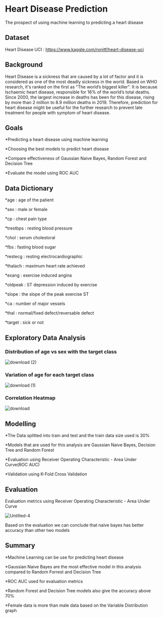 # Heart Disease Prediction
The prospect of using machine learning to predicting a heart disease
## Dataset
Heart Disease UCI : https://www.kaggle.com/ronitf/heart-disease-uci
## Background 
Heart Disease is a sickness that are caused by a lot of factor and it is considered as one of the most deadly sickness in the world. Based on WHO research, it's ranked on the first as "The world’s biggest killer". It is because Ischaemic heart disease, responsible for 16% of the world’s total deaths. Since 2000, the largest increase in deaths has been for this disease, rising by more than 2 million to 8.9 million deaths in 2019. Therefore, prediction for heart disease might be useful for the further research to prevent late treatment for people with symptom of heart disease.
## Goals
*Predicting a heart disease using machine learning

*Choosing the best models to predict heart disease

*Compare effectiveness of Gaussian Naive Bayes, Random Forest and Decision Tree

*Evaluate the model using ROC AUC

## Data Dictionary
*age : age of the patient

*sex : male or female

*cp : chest pain type

*trestbps : resting blood pressure

*chol : serum cholestoral

*fbs : fasting blood sugar

*restecg : resting electrocardiographic

*thalach : maximum heart rate achieved

*exang : exercise induced angina

*oldpeak : ST depression induced by exercise

*slope : the slope of the peak exercise ST

*ca : number of major vessels

*thal : normal/fixed defect/reversable defect

*target : sick or not

## Exploratory Data Analysis
### Distribution of age vs sex with the target class

![download (2)](https://user-images.githubusercontent.com/88265749/127773650-57b23e3e-8d57-4a5a-8b14-31a8fc577ec7.png)

### Variation of age for each target class

![download (1)](https://user-images.githubusercontent.com/88265749/127773829-369b5fda-f78a-4b30-9de1-29442dbf2acd.png)

### Correlation Heatmap

![download](https://user-images.githubusercontent.com/88265749/127773656-a6aa193f-4706-498e-8e4c-3b6f2b5f0537.png)

## Modelling
*The Data splitted into train and test and the train data size used is 30%

*Models that are used for this analysis are Gaussian Naive Bayes, Decision Tree and Random Forest

*Evaluation using Receiver Operating Characteristic - Area Under Curve(ROC AUC)

*Validation using K-Fold Cross Validation

## Evaluation
Evaluation metrics using Receiver Operating Characteristic - Area Under Curve

![Untitled-4](https://user-images.githubusercontent.com/88265749/127774229-0b813b7b-91f2-4f36-9f29-6ccf1e1e1598.jpg)

Based on the evaluation we can conclude that naive bayes has better accuracy than other two models

## Summary

*Machine Learning can be use for predicting heart disease

*Gaussian Naive Bayes are the most effective model in this analysis compared to Random Forrest and Decision Tree

*ROC AUC used for evaluation metrics

*Random Forest and Decision Tree models also give the accuracy above 70%

*Female data is more than male data based on the Variable Distribution graph
